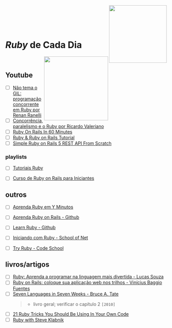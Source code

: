<img src="https://bgasparotto.com/wp-content/uploads/2016/03/ruby-logo.png" width="180" align="right">
<br>
<br>
<br>
<br>

# _Ruby_ de Cada Dia
<img src="https://img.shields.io/badge/done-0%25%20(0%20of%2017)-701516.svg" width="200" align="right">
<br>

## Youtube

- [ ] [Não tema o GIL: programação concorrente em Ruby por Renan Ranelli](https://www.youtube.com/watch?v=kiaZd8dmbtI)
- [ ] [Concorrência, paralelismo e o Ruby por Ricardo Valeriano](https://www.youtube.com/watch?v=FPi-_rCqXCM)
- [ ] [Ruby On Rails In 60 Minutes](https://www.youtube.com/watch?v=pPy0GQJLZUM)
- [ ] [Ruby & Ruby on Rails Tutorial](https://www.youtube.com/watch?v=bbERZkJ8kZ8)
- [ ] [Simple Ruby on Rails 5 REST API From Scratch](https://www.youtube.com/watch?v=QojnRc7SS9o)

### playlists

- [ ] [Tutoriais Ruby](https://www.youtube.com/playlist?list=PLIPUpvW8kY_Mk6akPkQ9EkuZvyawSO-rq)
- [ ] [Curso de Ruby on Rails para Iniciantes](https://www.youtube.com/playlist?list=PLe3LRfCs4go-mkvHRMSXEOG-HDbzesyaP)


## outros

- [ ] [Aprenda Ruby em Y Minutos](https://learnxinyminutes.com/docs/pt-br/ruby-pt)
- [ ] [Aprenda Ruby on Rails - Github](https://github.com/felipeorlando/aprenda-rubyonrails)
- [ ] [Learn Ruby - Github](https://github.com/alexch/learn_ruby)
- [ ] [Iniciando com Ruby - School of Net](https://www.schoolofnet.com/curso-iniciando-com-ruby/)
- [ ] [Try Ruby - Code School](https://www.codeschool.com/courses/try-ruby)


## livros/artigos

- [ ] [Ruby: Aprenda a programar na linguagem mais divertida - Lucas Souza](https://www.casadocodigo.com.br/products/livro-ruby)
- [ ] [Ruby on Rails: coloque sua aplicação web nos trilhos - Vinícius Baggio Fuentes](https://www.casadocodigo.com.br/products/livro-ruby-on-rails)
- [ ] [Seven Languages in Seven Weeks - Bruce A. Tate](https://geneticmail.com/scott/library/text/seven-languages-in-seven-weeks_p1_0.pdf)
  > * livro geral; verificar o capítulo 2 `[2010]`
- [ ] [21 Ruby Tricks You Should Be Using In Your Own Code](http://www.rubyinside.com/21-ruby-tricks-902.html)
- [ ] [Ruby with Steve Klabnik](http://howistart.org/posts/ruby/1/)